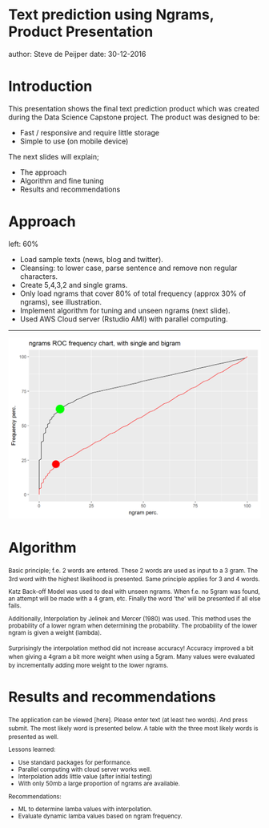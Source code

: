 Text prediction using Ngrams, Product Presentation
========================================================
author: Steve de Peijper
date: 30-12-2016

Introduction
========================================================

This presentation shows the final text prediction product which was created during the Data Science Capstone project. The product was designed to be:

- Fast / responsive and require little storage
- Simple to use (on mobile device)

The next slides will explain;

- The approach
- Algorithm and fine tuning
- Results and recommendations

Approach
========================================================
left: 60%
- Load sample texts (news, blog and twitter).  
- Cleansing: to lower case, parse sentence and remove non regular characters.
- Create 5,4,3,2 and single grams. 
- Only load ngrams that cover 80% of total frequency (approx 30% of ngrams), see illustration. 
- Implement algorithm for tuning and unseen ngrams (next slide).
- Used AWS Cloud server (Rstudio AMI) with parallel computing. 

***
![alt text](roc.png)


Algorithm
========================================================
<small>
Basic principle; f.e. 2 words are entered. These 2 words are used as input to a 3 gram. The 3rd word with the highest likelihood is presented. Same principle applies for 3 and 4 words.

Katz Back-off Model was used to deal with unseen ngrams. When f.e. no 5gram was found, an attempt will be made with a 4 gram, etc. Finally the word 'the' will be presented if all else fails. 

Additionally, Interpolation by Jelinek and Mercer (1980) was used. This method uses the probability of a lower ngram when determining the probability. The probability of the lower ngram is given a weight (lambda). 

Surprisingly the interpolation method did not increase accuracy! Accuracy improved a bit when giving a 4gram a bit more weight when using a 5gram. 
Many values were evaluated by incrementally adding more weight to the lower ngrams.
</small>

Results and recommendations
========================================================
<small>
The application can be viewed [here]. Please enter text (at least two words). And press submit. The most likely word is presented below. A table with the three most likely words is presented as well. 

Lessons learned:
- Use standard packages for performance. 
- Parallel computing with cloud server works well. 
- Interpolation adds little value (after initial testing)
- With only 50mb a large proportion of ngrams are available.

Recommendations:
  - ML to determine lamba values with interpolation.
  - Evaluate dynamic lamba values based on ngram frequency.
</small>

[here]: https://stevedep.shinyapps.io/textpredict/ "Text prediction app"
